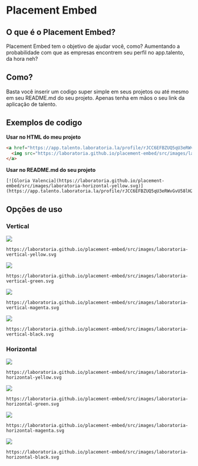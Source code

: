 # Placement Embed

## O que é o Placement Embed?

Placement Embed tem o objetivo de ajudar você, como? Aumentando a probabilidade com que as empresas encontrem seu perfil no app.talento, da hora neh?

## Como?

Basta você inserir um codigo super simple em seus projetos ou até mesmo em seu README.md do seu projeto. Apenas tenha em mãos o seu link da aplicação de talento.

## Exemplos de codigo

**Usar no HTML do meu projeto**

```html
<a href="https://app.talento.laboratoria.la/profile/rJCC6EFBZUQ5qU3eRWvGvU58lH22" title="Gloria Valencia">
  <img src="https://laboratoria.github.io/placement-embed/src/images/laboratoria-horizontal-yellow.svg" alt="Gloria Valencia" />
</a>
```

**Usar no README.md do seu projeto**
 
```
[![Gloria Valencia](https://laboratoria.github.io/placement-embed/src/images/laboratoria-horizontal-yellow.svg)](https://app.talento.laboratoria.la/profile/rJCC6EFBZUQ5qU3eRWvGvU58lH22)
```

## Opções de uso

### Vertical

![](https://laboratoria.github.io/placement-embed/src/images/laboratoria-vertical-yellow.svg)
```
https://laboratoria.github.io/placement-embed/src/images/laboratoria-vertical-yellow.svg
```

![](https://laboratoria.github.io/placement-embed/src/images/laboratoria-vertical-green.svg)
```
https://laboratoria.github.io/placement-embed/src/images/laboratoria-vertical-green.svg
```

![](https://laboratoria.github.io/placement-embed/src/images/laboratoria-vertical-magenta.svg)
```
https://laboratoria.github.io/placement-embed/src/images/laboratoria-vertical-magenta.svg
```


![](https://laboratoria.github.io/placement-embed/src/images/laboratoria-vertical-black.svg)
```
https://laboratoria.github.io/placement-embed/src/images/laboratoria-vertical-black.svg
```


### Horizontal

![](https://laboratoria.github.io/placement-embed/src/images/laboratoria-horizontal-yellow.svg)
```
https://laboratoria.github.io/placement-embed/src/images/laboratoria-horizontal-yellow.svg
```

![](https://laboratoria.github.io/placement-embed/src/images/laboratoria-horizontal-green.svg)
```
https://laboratoria.github.io/placement-embed/src/images/laboratoria-horizontal-green.svg
```

![](https://laboratoria.github.io/placement-embed/src/images/laboratoria-horizontal-magenta.svg)
```
https://laboratoria.github.io/placement-embed/src/images/laboratoria-horizontal-magenta.svg
```

![](https://laboratoria.github.io/placement-embed/src/images/laboratoria-horizontal-black.svg)
```
https://laboratoria.github.io/placement-embed/src/images/laboratoria-horizontal-black.svg
```
